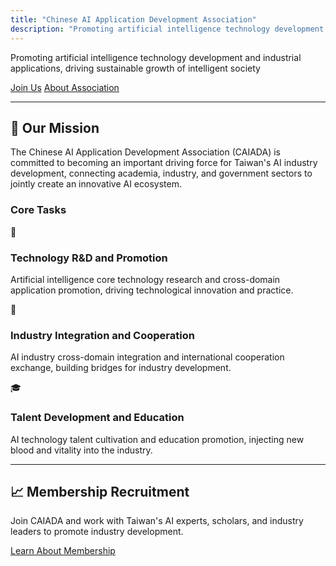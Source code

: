 ```yaml
---
title: "Chinese AI Application Development Association"
description: "Promoting artificial intelligence technology development and industrial applications, driving sustainable growth of intelligent society"
---
```


Promoting artificial intelligence technology development and industrial applications, driving sustainable growth of intelligent society

<a href="membership/" class="inline-block !rounded-md bg-primary-600 px-4 py-2 !text-neutral !no-underline hover:!bg-primary-500 dark:bg-primary-800 dark:hover:!bg-primary-700">Join Us</a>
<a href="about/" class="inline-block !rounded-md bg-primary-600 px-4 py-2 !text-neutral !no-underline hover:!bg-primary-500 dark:bg-primary-800 dark:hover:!bg-primary-700">About Association</a>

---

## 🚀 Our Mission

The Chinese AI Application Development Association (CAIADA) is committed to becoming an important driving force for Taiwan's AI industry development, connecting academia, industry, and government sectors to jointly create an innovative AI ecosystem.

### Core Tasks

<div class="grid grid-cols-1 md:grid-cols-3 gap-6 my-8">

<div class="bg-neutral-100 dark:bg-neutral-800 p-6 rounded-lg">
🧠
<h3 class="text-xl font-bold mb-2">Technology R&D and Promotion</h3>
<p>Artificial intelligence core technology research and cross-domain application promotion, driving technological innovation and practice.</p>
</div>

<div class="bg-neutral-100 dark:bg-neutral-800 p-6 rounded-lg">
👥
<h3 class="text-xl font-bold mb-2">Industry Integration and Cooperation</h3>
<p>AI industry cross-domain integration and international cooperation exchange, building bridges for industry development.</p>
</div>

<div class="bg-neutral-100 dark:bg-neutral-800 p-6 rounded-lg">
🎓
<h3 class="text-xl font-bold mb-2">Talent Development and Education</h3>
<p>AI technology talent cultivation and education promotion, injecting new blood and vitality into the industry.</p>
</div>

</div>

---

## 📈 Membership Recruitment

Join CAIADA and work with Taiwan's AI experts, scholars, and industry leaders to promote industry development.

<a href="membership/" class="inline-block !rounded-md bg-primary-600 px-4 py-2 !text-neutral !no-underline hover:!bg-primary-500 dark:bg-primary-800 dark:hover:!bg-primary-700">Learn About Membership</a>